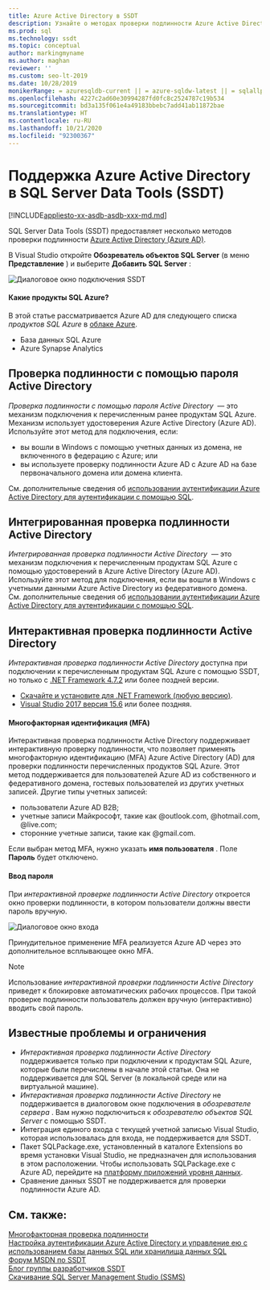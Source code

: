 ```yaml
---
title: Azure Active Directory в SSDT
description: Узнайте о методах проверки подлинности Azure Active Directory, предоставляемых SQL Server Data Tools (SSDT) для базы данных SQL Azure и Azure Synapse Analytics.
ms.prod: sql
ms.technology: ssdt
ms.topic: conceptual
author: markingmyname
ms.author: maghan
reviewer: ''
ms.custom: seo-lt-2019
ms.date: 10/28/2019
monikerRange: = azuresqldb-current || = azure-sqldw-latest || = sqlallproducts-allversions
ms.openlocfilehash: 4227c2ad60e30994287fd0fc8c2524787c19b534
ms.sourcegitcommit: bd3a135f061e4a49183bbebc7add41ab11872bae
ms.translationtype: HT
ms.contentlocale: ru-RU
ms.lasthandoff: 10/21/2020
ms.locfileid: "92300367"
---
```

# <a name="azure-active-directory-support-in-sql-server-data-tools-ssdt"></a>Поддержка Azure Active Directory в SQL Server Data Tools (SSDT)

[!INCLUDE[appliesto-xx-asdb-asdb-xxx-md.md](../includes/appliesto-xx-asdb-asdw-xxx-md.md)]

SQL Server Data Tools (SSDT) предоставляет несколько методов проверки подлинности [Azure Active Directory (Azure AD)](/azure/active-directory/active-directory-whatis).

В Visual Studio откройте **Обозреватель объектов SQL Server** (в меню **Представление** ) и выберите **Добавить SQL Server** :

![Диалоговое окно подключения SSDT](media/azure-active-directory/interactive.png)

#### <a name="which-azure-sql-products"></a>Какие продукты SQL Azure?

В этой статье рассматривается Azure AD для следующего списка *продуктов SQL Azure*  в [облаке Azure](https://azure.microsoft.com/).

- База данных SQL Azure
- Azure Synapse Analytics

## <a name="active-directory-password-authentication"></a>Проверка подлинности с помощью пароля Active Directory

*Проверка подлинности с помощью пароля Active Directory*  — это механизм подключения к перечисленным ранее продуктам SQL Azure. Механизм использует удостоверения Azure Active Directory (Azure AD). Используйте этот метод для подключения, если:

- вы вошли в Windows с помощью учетных данных из домена, не включенного в федерацию с Azure; или
- вы используете проверку подлинности Azure AD с Azure AD на базе первоначального домена или домена клиента.

См. дополнительные сведения об [использовании аутентификации Azure Active Directory для аутентификации с помощью SQL](/azure/sql-database/sql-database-aad-authentication).  

## <a name="active-directory-integrated-authentication"></a>Интегрированная проверка подлинности Active Directory

*Интегрированная проверка подлинности Active Directory*  — это механизм подключения к перечисленным продуктам SQL Azure с помощью удостоверений в Azure Active Directory (Azure AD). Используйте этот метод для подключения, если вы вошли в Windows с учетными данными Azure Active Directory из федеративного домена. См. дополнительные сведения об [использовании аутентификации Azure Active Directory для аутентификации с помощью SQL](/azure/sql-database/sql-database-aad-authentication).

## <a name="active-directory-interactive-authentication"></a>Интерактивная проверка подлинности Active Directory

*Интерактивная проверка подлинности Active Directory* доступна при подключении к перечисленным продуктам SQL Azure с помощью SSDT, но только с [.NET Framework 4.7.2](/dotnet/api/?view=netframework-4.7.2) или более поздней версии.

- [Скачайте и установите для .NET Framework (любую версию)](https://www.microsoft.com/net/download/all).
- [Visual Studio 2017 версия 15.6](/visualstudio/releasenotes/vs2017-relnotes) или более поздняя.

#### <a name="multi-factor-authentication-mfa"></a>Многофакторная идентификация (MFA)

Интерактивная проверка подлинности Active Directory поддерживает интерактивную проверку подлинности, что позволяет применять многофакторную идентификацию (MFA) Azure Active Directory (AD) для проверки подлинности перечисленных продуктов SQL Azure. Этот метод поддерживается для пользователей Azure AD из собственного и федеративного домена, гостевых пользователей из других учетных записей. Другие типы учетных записей:

- пользователи Azure AD B2B;
- учетные записи Майкрософт, такие как @outlook.com, @hotmail.com, @live.com;
- сторонние учетные записи, такие как @gmail.com.

Если выбран метод MFA, нужно указать **имя пользователя** . Поле **Пароль** будет отключено. 

#### <a name="password-entry"></a>Ввод пароля

При *интерактивной проверке подлинности Active Directory* откроется окно проверки подлинности, в котором пользователи должны ввести пароль вручную.

![Диалоговое окно входа](media/azure-active-directory/sign-in.png)

Принудительное применение MFA реализуется Azure AD через это дополнительное всплывающее окно MFA.

> [!NOTE]
> Использование *интерактивной проверки подлинности Active Directory* приведет к блокировке автоматических рабочих процессов. При такой проверке подлинности пользователь должен вручную (интерактивно) вводить свой пароль.

## <a name="known-issues-and-limitations"></a>Известные проблемы и ограничения

- *Интерактивная проверка подлинности Active Directory* поддерживается только при подключении к продуктам SQL Azure, которые были перечислены в начале этой статьи. Она не поддерживается для SQL Server (в локальной среде или на виртуальной машине).
- *Интерактивная проверка подлинности Active Directory* не поддерживается в диалоговом окне подключения в *обозревателе сервера* . Вам нужно подключиться к *обозревателю объектов SQL Server* с помощью SSDT.
- Интеграция единого входа с текущей учетной записью Visual Studio, которая использовалась для входа, не поддерживается для SSDT.
- Пакет SQLPackage.exe, установленный в каталоге Extensions во время установки Visual Studio, не предназначен для использования в этом расположении. Чтобы использовать SQLPackage.exe с Azure AD, перейдите на [платформу приложений уровня данных](https://www.microsoft.com/download/details.aspx?id=55088). 
- Сравнение данных SSDT не поддерживается для проверки подлинности Azure AD.  


## <a name="see-also"></a>См. также:  

[Многофакторная проверка подлинности](/azure/sql-database/sql-database-ssms-mfa-authentication)  
[Настройка аутентификации Azure Active Directory и управление ею с использованием базы данных SQL или хранилища данных SQL](/azure/sql-database/sql-database-aad-authentication-configure)  
[Форум MSDN по SSDT](https://social.msdn.microsoft.com/Forums/sqlserver/home?forum=ssdt)  
[Блог группы разработчиков SSDT](/archive/blogs/ssdt/)  
[Скачивание SQL Server Management Studio (SSMS)](../ssms/download-sql-server-management-studio-ssms.md)